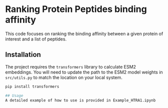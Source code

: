 # Ranking Protein Peptides binding affinity

This code focuses on ranking the binding affinity between a given protein of interest and a list of peptides.

## Installation

The project requires the `transformers` library to calculate ESM2 embeddings. You will need to update the path to the ESM2 model weights in `src/utils.py` to match the location on your local system.

```bash
pip install transformers

## Usage
A detailed example of how to use is provided in Example_HTRA1.ipynb
